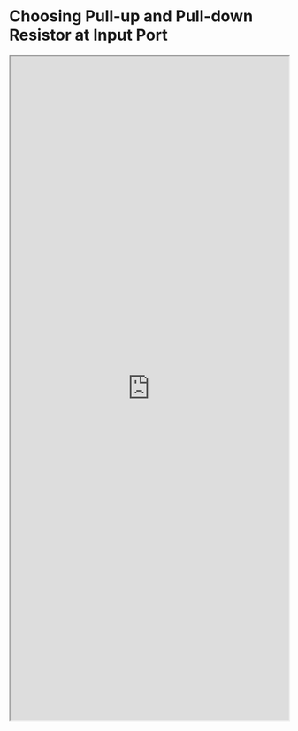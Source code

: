 # Choosing Pull-up and Pull-down Resistor at Input Port

<iframe src="https://ye-eun-kang.github.io/telechips-docs/docs/TCC805x/HW/Application%20Note/TCC805x%20Hardware-Application%20Note%20for%20Choosing%20Pull-up%26down%20Resistor%20at%20Input%20Port%20V1.00%5BG%5D.pdf" width="100%" height="1200px">
이 브라우저는 iframe을 지원하지 않습니다. [PDF 파일 열기](https://ye-eun-kang.github.io/telechips-docs/docs/TCC805x/HW/Application%20Note/TCC805x%20Hardware-Application%20Note%20for%20Choosing%20Pull-up%26down%20Resistor%20at%20Input%20Port%20V1.00%5BG%5D.pdf)
</iframe>
